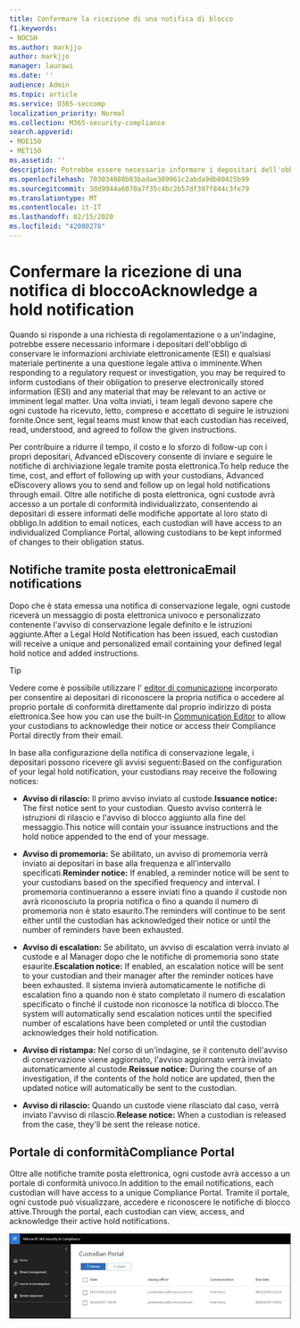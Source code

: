 ```yaml
---
title: Confermare la ricezione di una notifica di blocco
f1.keywords:
- NOCSH
ms.author: markjjo
author: markjjo
manager: laurawi
ms.date: ''
audience: Admin
ms.topic: article
ms.service: O365-seccomp
localization_priority: Normal
ms.collection: M365-security-compliance
search.appverid:
- MOE150
- MET150
ms.assetid: ''
description: Potrebbe essere necessario informare i depositari dell'obbligo di conservare le informazioni archiviate elettronicamente come parte di un'indagine legale. Advanced eDiscovery consente di gestire facilmente il processo di notifica di blocco.
ms.openlocfilehash: 703034088b03badae309961c2abda9db80425b99
ms.sourcegitcommit: 3dd9944a6070a7f35c4bc2b57df397f844c3fe79
ms.translationtype: MT
ms.contentlocale: it-IT
ms.lasthandoff: 02/15/2020
ms.locfileid: "42080278"
---
```

# <a name="acknowledge-a-hold-notification"></a><span data-ttu-id="07910-104">Confermare la ricezione di una notifica di blocco</span><span class="sxs-lookup"><span data-stu-id="07910-104">Acknowledge a hold notification</span></span>

<span data-ttu-id="07910-105">Quando si risponde a una richiesta di regolamentazione o a un'indagine, potrebbe essere necessario informare i depositari dell'obbligo di conservare le informazioni archiviate elettronicamente (ESI) e qualsiasi materiale pertinente a una questione legale attiva o imminente.</span><span class="sxs-lookup"><span data-stu-id="07910-105">When responding to a regulatory request or investigation, you may be required to inform custodians of their obligation to preserve electronically stored information (ESI) and any material that may be relevant to an active or imminent legal matter.</span></span> <span data-ttu-id="07910-106">Una volta inviati, i team legali devono sapere che ogni custode ha ricevuto, letto, compreso e accettato di seguire le istruzioni fornite.</span><span class="sxs-lookup"><span data-stu-id="07910-106">Once sent, legal teams must know that each custodian has received, read, understood, and agreed to follow the given instructions.</span></span>

<span data-ttu-id="07910-107">Per contribuire a ridurre il tempo, il costo e lo sforzo di follow-up con i propri depositari, Advanced eDiscovery consente di inviare e seguire le notifiche di archiviazione legale tramite posta elettronica.</span><span class="sxs-lookup"><span data-stu-id="07910-107">To help reduce the time, cost, and effort of following up with your custodians,  Advanced eDiscovery allows you to send and follow up on legal hold notifications through email.</span></span> <span data-ttu-id="07910-108">Oltre alle notifiche di posta elettronica, ogni custode avrà accesso a un portale di conformità individualizzato, consentendo ai depositari di essere informati delle modifiche apportate al loro stato di obbligo.</span><span class="sxs-lookup"><span data-stu-id="07910-108">In addition to email notices, each custodian will have access to an individualized Compliance Portal, allowing custodians to be kept informed of changes to their obligation status.</span></span>

## <a name="email-notifications"></a><span data-ttu-id="07910-109">Notifiche tramite posta elettronica</span><span class="sxs-lookup"><span data-stu-id="07910-109">Email notifications</span></span>

<span data-ttu-id="07910-110">Dopo che è stata emessa una notifica di conservazione legale, ogni custode riceverà un messaggio di posta elettronica univoco e personalizzato contenente l'avviso di conservazione legale definito e le istruzioni aggiunte.</span><span class="sxs-lookup"><span data-stu-id="07910-110">After a Legal Hold Notification has been issued, each custodian will receive a unique and personalized email containing your defined legal hold notice and added instructions.</span></span> 

> [!TIP]
> <span data-ttu-id="07910-111">Vedere come è possibile utilizzare l' [editor di comunicazione](using-communications-editor.md) incorporato per consentire ai depositari di riconoscere la propria notifica o accedere al proprio portale di conformità direttamente dal proprio indirizzo di posta elettronica.</span><span class="sxs-lookup"><span data-stu-id="07910-111">See how you can use the built-in  [Communication Editor](using-communications-editor.md) to allow your custodians to acknowledge their notice or access their Compliance Portal directly from their email.</span></span>

<span data-ttu-id="07910-112">In base alla configurazione della notifica di conservazione legale, i depositari possono ricevere gli avvisi seguenti:</span><span class="sxs-lookup"><span data-stu-id="07910-112">Based on the configuration of your legal hold notification, your custodians may receive the following notices:</span></span> 

- <span data-ttu-id="07910-113">**Avviso di rilascio:** Il primo avviso inviato al custode.</span><span class="sxs-lookup"><span data-stu-id="07910-113">**Issuance notice:** The first notice sent to your custodian.</span></span> <span data-ttu-id="07910-114">Questo avviso conterrà le istruzioni di rilascio e l'avviso di blocco aggiunto alla fine del messaggio.</span><span class="sxs-lookup"><span data-stu-id="07910-114">This notice will contain your issuance instructions and the hold notice appended to the end of your message.</span></span>

- <span data-ttu-id="07910-115">**Avviso di promemoria:** Se abilitato, un avviso di promemoria verrà inviato ai depositari in base alla frequenza e all'intervallo specificati.</span><span class="sxs-lookup"><span data-stu-id="07910-115">**Reminder notice:** If enabled, a reminder notice will be sent to your custodians based on the specified frequency and interval.</span></span> <span data-ttu-id="07910-116">I promemoria continueranno a essere inviati fino a quando il custode non avrà riconosciuto la propria notifica o fino a quando il numero di promemoria non è stato esaurito.</span><span class="sxs-lookup"><span data-stu-id="07910-116">The reminders will continue to be sent either until the custodian has acknowledged their notice or until the number of reminders have been exhausted.</span></span>

- <span data-ttu-id="07910-117">**Avviso di escalation:** Se abilitato, un avviso di escalation verrà inviato al custode e al Manager dopo che le notifiche di promemoria sono state esaurite.</span><span class="sxs-lookup"><span data-stu-id="07910-117">**Escalation notice:** If enabled, an escalation notice will be sent to your custodian and their manager after the reminder notices have been exhausted.</span></span> <span data-ttu-id="07910-118">Il sistema invierà automaticamente le notifiche di escalation fino a quando non è stato completato il numero di escalation specificato o finché il custode non riconosce la notifica di blocco.</span><span class="sxs-lookup"><span data-stu-id="07910-118">The system will automatically send escalation notices until the specified number of escalations have been completed or until the custodian acknowledges their hold notification.</span></span>

- <span data-ttu-id="07910-119">**Avviso di ristampa:** Nel corso di un'indagine, se il contenuto dell'avviso di conservazione viene aggiornato, l'avviso aggiornato verrà inviato automaticamente al custode.</span><span class="sxs-lookup"><span data-stu-id="07910-119">**Reissue notice:** During the course of an investigation, if the contents of the hold notice are updated, then the updated notice will automatically be sent to the custodian.</span></span>

- <span data-ttu-id="07910-120">**Avviso di rilascio:** Quando un custode viene rilasciato dal caso, verrà inviato l'avviso di rilascio.</span><span class="sxs-lookup"><span data-stu-id="07910-120">**Release notice:** When a custodian is released from the case, they'll be sent the release notice.</span></span> 

## <a name="compliance-portal"></a><span data-ttu-id="07910-121">Portale di conformità</span><span class="sxs-lookup"><span data-stu-id="07910-121">Compliance Portal</span></span>

<span data-ttu-id="07910-122">Oltre alle notifiche tramite posta elettronica, ogni custode avrà accesso a un portale di conformità univoco.</span><span class="sxs-lookup"><span data-stu-id="07910-122">In addition to the email notifications, each custodian will have access to a unique Compliance Portal.</span></span> <span data-ttu-id="07910-123">Tramite il portale, ogni custode può visualizzare, accedere e riconoscere le notifiche di blocco attive.</span><span class="sxs-lookup"><span data-stu-id="07910-123">Through the portal, each custodian can view, access, and acknowledge their active hold notifications.</span></span>

![Portale di conformità per un custode](../media/CustodianPortal.jpg)
